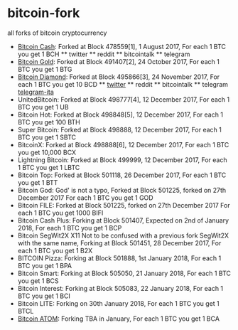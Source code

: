 # bitcoin-fork
all forks of bitcoin cryptocurrency

* [Bitcoin Cash](https://www.bitcoincash.org/): Forked at Block 478559[1], 1 August 2017, For each 1 BTC you get 1 BCH
** twitter
** reddit
** bitcointalk
** telegram
* [Bitcoin Gold](https://bitcoingold.org/): Forked at Block 491407[2], 24 October 2017, For each 1 BTC you get 1 BTG
* [Bitcoin Diamond](http://btcd.io/): Forked at Block 495866[3], 24 November 2017, For each 1 BTC you get 10 BCD
** [twitter](https://twitter.com/BitcoinDiamond_)
** reddit
** bitcointalk
** telegram [telegram-ita](https://t.me/BitcoinDiamondItalia)
* UnitedBitcoin: Forked at Block 498777[4], 12 December 2017, For each 1 BTC you get 1 UB
* Bitcoin Hot: Forked at Block 498848[5], 12 December 2017, For each 1 BTC you get 100 BTH
* Super Bitcoin: Forked at Block 498888, 12 December 2017, For each 1 BTC you get 1 SBTC
* BitcoinX: Forked at Block 498888[6], 12 December 2017, For each 1 BTC you get 10,000 BCX
* Lightning Bitcoin: Forked at Block 499999, 12 December 2017, For each 1 BTC you get 1 LBTC
* Bitcoin Top: Forked at Block 501118, 26 December 2017, For each 1 BTC you get 1 BTT
* Bitcoin God: God' is not a typo, Forked at Block 501225, forked on 27th December 2017 For each 1 BTC you get 1 GOD
* Bitcoin FILE: Forked at Block 501225, forked on 27th December 2017 For each 1 BTC you get 1000 BIFI
* Bitcoin Cash Plus: Forking at Block 501407, Expected on 2nd of January 2018, For each 1 BTC you get 1 BCP
* Bitcoin SegWit2X X11 Not to be confused with a previous fork SegWit2X with the same name, Forking at Block 501451, 28 December 2017, For each 1 BTC you get 1 B2X
* BITCOIN Pizza: Forking at Block 501888, 1st January 2018, For each 1 BTC you get 1 BPA
* Bitcoin Smart: Forking at Block 505050, 21 January 2018, For each 1 BTC you get 1 BCS
* Bitcoin Interest: Forking at Block 505083, 22 January 2018, For each 1 BTC you get 1 BCI
* Bitcoin LITE: Forking on 30th January 2018, For each 1 BTC you get 1 BTCL
* [Bitcoin ATOM](https://bitcoinatom.io/): Forking TBA in January, For each 1 BTC you get 1 BCA

